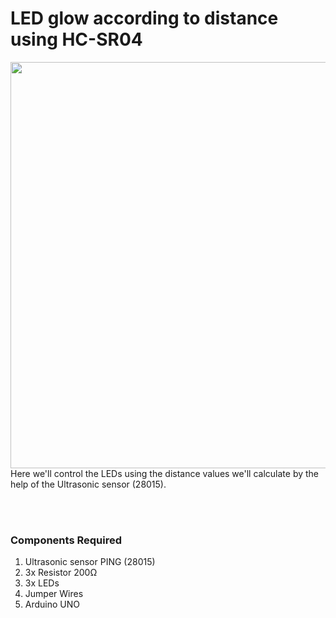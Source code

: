 <h1>LED glow according to distance using HC-SR04</h1>

<div>
  <img width=650 align=right src="https://github.com/Zayd1602/Dive-into-Electronics/blob/main/Basics%202/17-LED%20glow%20according%20to%20distance%20using%20PING%20(28015)/circ_anim.gif">
  <p>Here we'll control the LEDs using the distance values we'll calculate by the help of the Ultrasonic sensor (28015).
  </p>
  <p> <br><br>
    
  </p>
  
  <h3>Components Required</h3>
  <ol>
    <li>Ultrasonic sensor PING (28015)</li>
    <li>3x Resistor 200Ω</li>
    <li>3x LEDs</li>
    <li>Jumper Wires</li>
    <li>Arduino UNO</li>
  </ol>
</div>
<br>
